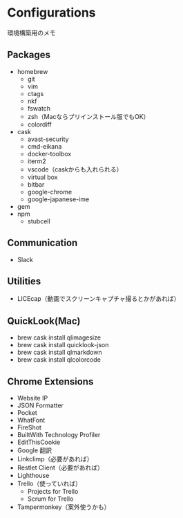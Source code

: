 # Configurations

環境構築用のメモ

## Packages

- homebrew
  - git
  - vim
  - ctags
  - nkf
  - fswatch
  - zsh（Macならプリインストール版でもOK）
  - colordiff
- cask
  - avast-security
  - cmd-eikana
  - docker-toolbox
  - iterm2
  - vscode（caskからも入れられる）
  - virtual box
  - bitbar
  - google-chrome
  - google-japanese-ime
- gem
- npm
  - stubcell

## Communication

- Slack

## Utilities

- LICEcap（動画でスクリーンキャプチャ撮るとかがあれば）

## QuickLook(Mac)

- brew cask install qlimagesize
- brew cask install quicklook-json
- brew cask install qlmarkdown
- brew cask install qlcolorcode

## Chrome Extensions

- Website IP
- JSON Formatter
- Pocket
- WhatFont
- FireShot
- BuiltWith Technology Profiler
- EditThisCookie
- Google 翻訳
- Linkclimp（必要があれば）
- Restlet Client（必要があれば）
- Lighthouse
- Trello（使っていれば）
    - Projects for Trello
    - Scrum for Trello
- Tampermonkey（案外使うかも）
